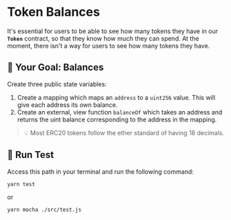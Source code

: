 # Token Balances

It's essential for users to be able to see how many tokens they have in our **`Token`** contract, so that they know how much they can spend. At the moment, there isn't a way for users to see how many tokens they have.

## 🏁 Your Goal: Balances

Create three public state variables:

1. Create a mapping which maps an `address` to a `uint256` value. This will give each address its own balance.
2. Create an external, view function `balanceOf` which takes an address and returns the uint balance corresponding to the address in the mapping.

> 💡 Most ERC20 tokens follow the ether standard of having 18 decimals.

## 🧪 Run Test

Access this path in your terminal and run the following command:

```bash
yarn test
```

or

```bash
yarn mocha ./src/test.js
```